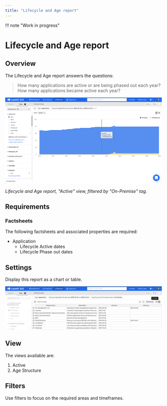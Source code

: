 ```yaml
---
title: "Lifecycle and Age report"
---
```


!!! note "Work in progress"

# Lifecycle and Age report

## Overview

The Lifecycle and Age report answers the questions:

>How many applications are active or are being phased out each year?
>How many applications became active each year?

![](../assets/images/lifecycle-age-active-view.png)

*Lifecycle and Age report, "Active" view, filtered by "On-Premise" tag.*

## Requirements

### Factsheets

The following factsheets and associated properties are required:

- Application
    - Lifecycle Active dates
    - Lifecycle Phase out dates

<!--
### Tags 

No tags are required for this report.

### Other requirement

No other requirements
-->

## Settings

Display this report as a chart or table. 

![](../assets/images/lifecycle-age-active-view-table.png)

## View

The views available are:

1. Active
1. Age Structure

## Filters

Use filters to focus on the required areas and timeframes.
 
<!--
## Editing

This report cannot be edited
-->

